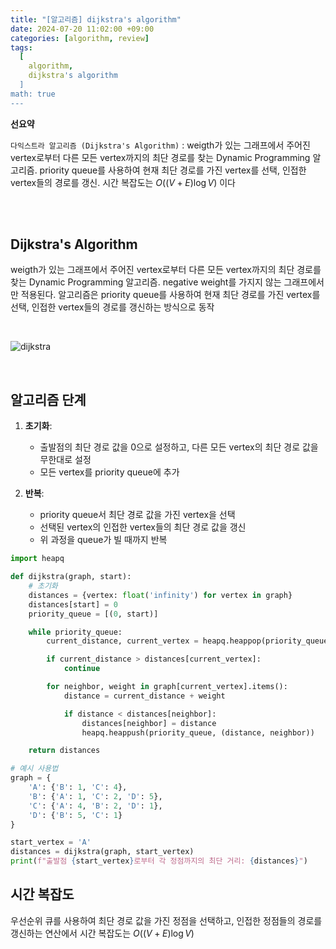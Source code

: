 ```yaml
---
title: "[알고리즘] dijkstra's algorithm"
date: 2024-07-20 11:02:00 +09:00
categories: [algorithm, review]
tags:
  [
    algorithm,
    dijkstra's algorithm
  ]
math: true
---
```


**선요약**

`다익스트라 알고리즘 (Dijkstra's Algorithm)` : weigth가 있는 그래프에서 주어진 vertex로부터 다른 모든 vertex까지의 최단 경로를 찾는 Dynamic Programming 알고리즘. priority queue를 사용하여 현재 최단 경로를 가진 vertex를 선택, 인접한 vertex들의 경로를 갱신. 시간 복잡도는 $O((V + E) \log V)$ 이다

<br/>
<br/>

## **Dijkstra's Algorithm**


weigth가 있는 그래프에서 주어진 vertex로부터 다른 모든 vertex까지의 최단 경로를 찾는 Dynamic Programming 알고리즘. negative weight를 가지지 않는 그래프에서만 적용된다. 알고리즘은 priority queue를 사용하여 현재 최단 경로를 가진 vertex를 선택, 인접한 vertex들의 경로를 갱신하는 방식으로 동작

<br/>

![dijkstra](https://upload.wikimedia.org/wikipedia/commons/5/57/Dijkstra_Animation.gif)

<br/>

## **알고리즘 단계**

1. **초기화**:
   - 출발점의 최단 경로 값을 0으로 설정하고, 다른 모든 vertex의 최단 경로 값을 무한대로 설정
   - 모든 vertex를 priority queue에 추가

2. **반복**:
   - priority queue서 최단 경로 값을 가진 vertex을 선택
   - 선택된 vertex의 인접한 vertex들의 최단 경로 값을 갱신
   - 위 과정을 queue가 빌 때까지 반복


```python
import heapq

def dijkstra(graph, start):
    # 초기화
    distances = {vertex: float('infinity') for vertex in graph}
    distances[start] = 0
    priority_queue = [(0, start)]

    while priority_queue:
        current_distance, current_vertex = heapq.heappop(priority_queue)

        if current_distance > distances[current_vertex]:
            continue

        for neighbor, weight in graph[current_vertex].items():
            distance = current_distance + weight

            if distance < distances[neighbor]:
                distances[neighbor] = distance
                heapq.heappush(priority_queue, (distance, neighbor))

    return distances

# 예시 사용법
graph = {
    'A': {'B': 1, 'C': 4},
    'B': {'A': 1, 'C': 2, 'D': 5},
    'C': {'A': 4, 'B': 2, 'D': 1},
    'D': {'B': 5, 'C': 1}
}

start_vertex = 'A'
distances = dijkstra(graph, start_vertex)
print(f"출발점 {start_vertex}로부터 각 정점까지의 최단 거리: {distances}")
```

## **시간 복잡도**

우선순위 큐를 사용하여 최단 경로 값을 가진 정점을 선택하고, 인접한 정점들의 경로를 갱신하는 연산에서 시간 복잡도는 $O((V + E) \log V)$
